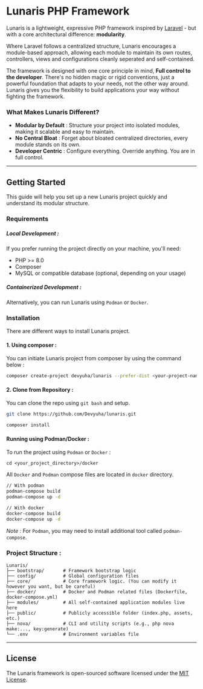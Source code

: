 # Lunaris PHP Framework

Lunaris is a lightweight, expressive PHP framework inspired by [Laravel](https://laravel.com/) - but with a core architectural difference: **modularity**.

Where Laravel follows a centralized structure, Lunaris encourages a module-based approach, allowing each module to maintain its own routes, controllers, views and configurations cleanly seperated and self-contained.

The framework is designed with one core principle in mind, **Full control to the developer**. There's no hidden magic or rigid conventions, just a powerful foundation that adapts to your needs, not the other way around. Lunaris gives you the flexibility to build applications your way without fighting the framework.

### What Makes Lunaris Different?

- **Modular by Default** : Structure your project into isolated modules, making it scalable and easy to maintain.
- **No Central Bloat** : Forget about bloated centralized directories,  every module stands on its own.
- **Developer Centric** : Configure everything. Override anything. You are in full control.

---
## Getting Started

This guide will help you set up a new Lunaris project quickly and understand its modular structure.

### Requirements

##### Local Development :
If you prefer running the project directly on your machine, you'll need:
- PHP >= 8.0
- Composer
- MySQL or compatible database (optional, depending on your usage)

##### Containerized Development :
Alternatively, you can run Lunaris using `Podman` or `Docker`.

### Installation

There are different ways to install Lunaris project.

#### 1. Using composer :

You can initiate Lunaris project from composer by using the command below :

```bash
composer create-project devyuha/lunaris --prefer-dist <your-project-name>
```

#### 2. Clone from Repository :

You can clone the repo using `git bash` and setup.

```bash
git clone https://github.com/Devyuha/lunaris.git
```

```bash
composer install
```

#### Running using Podman/Docker :

To run the project using `Podman` or `Docker` :

```
cd <your_project_directory>/docker
```

All `Docker` and `Podman` compose files are located in `docker` directory.

```bash
// With podman
podman-compose build
podman-compose up -d

// With docker
docker-compose build
docker-compose up -d
```

*Note :* For `Podman`, you may need to install additional tool called `podman-compose`.

### Project Structure :

```
Lunaris/
├── bootstrap/       # Framework bootstrap logic
├── config/          # Global configuration files
├── core/            # Core framework logic. (You can modify it however you want, but be careful)
├── docker/          # Docker and Podman related files (Dockerfile, docker-compose.yml)
├── modules/         # All self-contained application modules live here
├── public/          # Publicly accessible folder (index.php, assets, etc.)
├── nova/            # CLI and utility scripts (e.g., php nova make:..., key:generate)
└── .env             # Environment variables file

```

---
## License

The Lunaris framework is open-sourced software licensed under the [MIT License](https://opensource.org/license/MIT).
